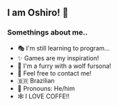 ## I am Oshiro! 🐺

### Somethings about me..
- 🎭  I'm still learning to program...
- ✨  Games are my inspiration!
- 🐺  I'm a furry with a wolf fursona!
- 💬  Feel free to contact me!
- 🇧🇷  Brazilian
- 🦴  Pronouns: He/him
- 🕸   I LOVE COFFE!!  
